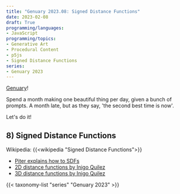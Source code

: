 ```yaml
---
title: "Genuary 2023.08: Signed Distance Functions"
date: 2023-02-08
draft: True
programming/languages:
- JavaScript
programming/topics:
- Generative Art
- Procedural Content
- p5js
- Signed Distance Functions
series:
- Genuary 2023
---
```

[Genuary](https://genuary.art/)! 

Spend a month making one beautiful thing per day, given a bunch of prompts. A month late, but as they say, 'the second best time is now'.  

Let's do it!

## 8) Signed Distance Functions

<!--more-->

Wikipedia: {{<wikipedia "Signed Distance Functions">}}

* [Piter explains how to SDFs](https://genuary.art/wtsdf)
* [2D distance functions by Inigo Quilez](https://iquilezles.org/articles/distfunctions2d/)
* [3D distance functions by Inigo Quilez](https://iquilezles.org/articles/distfunctions/)





{{< taxonomy-list "series" "Genuary 2023" >}}
